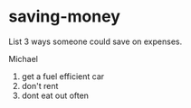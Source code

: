 # saving-money
List 3 ways someone could save on expenses. 

Michael
1. get a fuel efficient car
2. don't rent
3. dont eat out often
